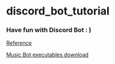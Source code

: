 # discord_bot_tutorial
### Have fun with Discord Bot : )

[Reference](https://hackmd.io/@Ev0n9YKlTzCKhedHrgZ2zw/Sy9ux3b_9)

[Music Bot executables download](https://drive.google.com/drive/folders/1saBzH-jajJuDgn2_d_Ts_Yf-RtNj6aZa?usp=sharing)

